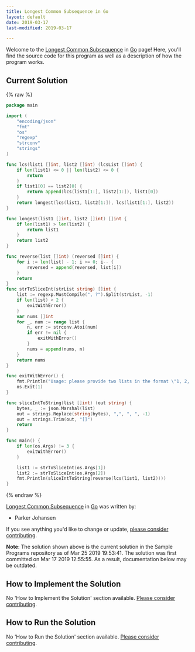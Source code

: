 ```yaml
---
title: Longest Common Subsequence in Go
layout: default
date: 2019-03-17
last-modified: 2019-03-17

---
```


Welcome to the [Longest Common Subsequence](https://sampleprograms.io/projects/longest-common-subsequence) in [Go](https://sampleprograms.io/languages/go) page! Here, you'll find the source code for this program as well as a description of how the program works.

## Current Solution

{% raw %}

```go
package main

import (
    "encoding/json"
    "fmt"
    "os"
    "regexp"
    "strconv"
    "strings"
)

func lcs(list1 []int, list2 []int) (lcsList []int) {
    if len(list1) <= 0 || len(list2) <= 0 {
        return
    }
    if list1[0] == list2[0] {
        return append(lcs(list1[1:], list2[1:]), list1[0])
    }
    return longest(lcs(list1, list2[1:]), lcs(list1[1:], list2))
}

func longest(list1 []int, list2 []int) []int {
    if len(list1) > len(list2) {
        return list1
    }
    return list2
}

func reverse(list []int) (reversed []int) {
    for i := len(list) - 1; i >= 0; i-- {
        reversed = append(reversed, list[i])
    }
    return
}
func strToSliceInt(strList string) []int {
    list := regexp.MustCompile(", ?").Split(strList, -1)
    if len(list) < 2 {
        exitWithError()
    }
    var nums []int
    for _, num := range list {
        n, err := strconv.Atoi(num)
        if err != nil {
            exitWithError()
        }
        nums = append(nums, n)
    }
    return nums
}

func exitWithError() {
    fmt.Println("Usage: please provide two lists in the format \"1, 2, 3, 4, 5\"")
    os.Exit(1)
}

func sliceIntToString(list []int) (out string) {
    bytes, _ := json.Marshal(list)
    out = strings.Replace(string(bytes), ",", ", ", -1)
    out = strings.Trim(out, "[]")
    return
}

func main() {
    if len(os.Args) != 3 {
        exitWithError()
    }

    list1 := strToSliceInt(os.Args[1])
    list2 := strToSliceInt(os.Args[2])
    fmt.Println(sliceIntToString(reverse(lcs(list1, list2))))
}
```

{% endraw %}

[Longest Common Subsequence](https://sampleprograms.io/projects/longest-common-subsequence) in [Go](https://sampleprograms.io/languages/go) was written by:

- Parker Johansen

If you see anything you'd like to change or update, [please consider contributing](https://github.com/TheRenegadeCoder/sample-programs).

**Note**: The solution shown above is the current solution in the Sample Programs repository as of Mar 25 2019 19:53:41. The solution was first committed on Mar 17 2019 12:55:55. As a result, documentation below may be outdated.

## How to Implement the Solution

No 'How to Implement the Solution' section available. [Please consider contributing](https://github.com/TheRenegadeCoder/sample-programs-website).

## How to Run the Solution

No 'How to Run the Solution' section available. [Please consider contributing](https://github.com/TheRenegadeCoder/sample-programs-website).